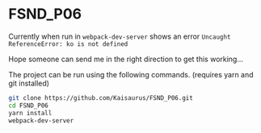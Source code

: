 # FSND_P06

Currently when run in `webpack-dev-server` shows an error `Uncaught ReferenceError: ko is not defined`

Hope someone can send me in the right direction to get this working...

The project can be run using the following commands. (requires yarn and git installed)
```sh
git clone https://github.com/Kaisaurus/FSND_P06.git
cd FSND_P06
yarn install
webpack-dev-server
```
